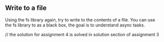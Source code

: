 ## Write to a file
Using the fs library again, try to write to the contents of a file.
You can use the fs library to as a black box, the goal is to understand async tasks.

// the solution for assignment 4 is solved in solution section of assignment 3